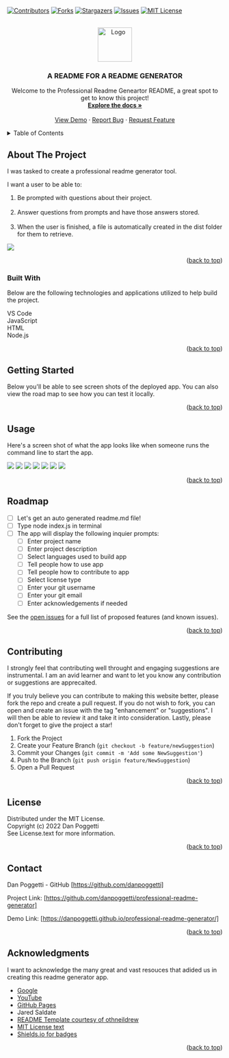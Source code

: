 <a name="readme-top"></a>

[![Contributors][contributors-shield]][contributors-url]
[![Forks][forks-shield]][forks-url]
[![Stargazers][stars-shield]][stars-url]
[![Issues][issues-shield]][issues-url]
[![MIT License][license-shield]][license-url]


<!-- PROJECT LOGO -->
<br />
<div align="center">
    <img src="./assets/images/logo.png" alt="Logo" width="80" height="80">

  <h3 align="center">A README FOR A README GENERATOR</h3>

  <p align="center">
    Welcome to the Professional Readme Geneartor README, a great spot to get to know this project!
    <br />
    <a href="https://github.com/danpoggetti/professional-readme-generator"><strong>Explore the docs »</strong></a>
    <br />
    <br />
    <a href="https://danpoggetti.github.io/professional-readme-generator/">View Demo</a>
    ·
    <a href="https://github.com/danpoggetti/professional-readme-generator/issues">Report Bug</a>
    ·
    <a href="https://github.com/danpoggetti/professional-readme-generator/issues">Request Feature</a>
  </p>
</div>



<!-- TABLE OF CONTENTS -->
<details>
  <summary>Table of Contents</summary>
  <ol>
    <li>
      <a href="#about-the-project">About The Project</a>
      <ul>
        <li><a href="#built-with">Built With</a></li>
      </ul>
    </li>
    <li><a href="#getting-started">Getting Started</a></li>
    <li><a href="#usage">Usage</a></li>
    <li><a href="#roadmap">Roadmap</a></li>
    <li><a href="#contributing">Contributing</a></li>
    <li><a href="#license">License</a></li>
    <li><a href="#contact">Contact</a></li>
    <li><a href="#acknowledgments">Acknowledgments</a></li>
  </ol>
</details>



<!-- ABOUT THE PROJECT -->
## About The Project

I was tasked to create a professional readme generator tool.

I want a user to be able to:
<ol>
<li>Be prompted with questions about their project.</li><br>
<li>Answer questions from prompts and have those answers stored.</li><br>
<li>When the user is finished, a file is automatically created in the dist folder for them to retrieve.</li>
</ol>

![](./images/working%20preview.png)<br>

<p align="right">(<a href="#readme-top">back to top</a>)</p>

### Built With

Below are the following technologies and applications utilized to help build the project.<br>

VS Code<br>
JavaScript<br>
HTML<br>
Node.js<br>

<p align="right">(<a href="#readme-top">back to top</a>)</p>

<!-- GETTING STARTED -->
## Getting Started

Below you'll be able to see screen shots of the deployed app. You can also view the road map to see how you can test it locally.

<p align="right">(<a href="#readme-top">back to top</a>)</p>

<!-- USAGE EXAMPLES -->
## Usage

Here's a screen shot of what the app looks like when someone runs the command line to start the app.

![](./images/readme_terminal.png)
![](./images/running%20node%20prompt.png)
![](./images/selecting%20languages.png)
![](./images/selecting%20license.png)
![](./images/project%20success%20display.png)
![](./images/projected%20created%20in%20dist%20folder.png)
![](./images/working%20preview.png)

<p align="right">(<a href="#readme-top">back to top</a>)</p>



<!-- ROADMAP -->
## Roadmap

- [ ] Let's get an auto generated readme.md file!
- [ ] Type node index.js in terminal
- [ ] The app will display the following inquier prompts:
    - [ ] Enter project name
    - [ ] Enter project description
    - [ ] Select languages used to build app
    - [ ] Tell people how to use app
    - [ ] Tell people how to contribute to app
    - [ ] Select license type
    - [ ] Enter your git username
    - [ ] Enter your git email
    - [ ] Enter acknowledgements if needed

See the [open issues](https://github.com/danpoggetti/professional-readme-generator/issues) for a full list of proposed features (and known issues).

<p align="right">(<a href="#readme-top">back to top</a>)</p>



<!-- CONTRIBUTING -->
## Contributing

I strongly feel that contributing well throught and engaging suggestions are instrumental. I am an avid learner and want to let you know any contribution or suggestions are apprecaited.

If you truly believe you can contribute to making this website better, please fork the repo and create a pull request. If you do not wish to fork, you can open and create an issue with the tag "enhancement" or "suggestions". I will then be able to review it and take it into consideration. Lastly, please don't forget to give the project a star!

1. Fork the Project
2. Create your Feature Branch (`git checkout -b feature/newSuggestion`)
3. Commit your Changes (`git commit -m 'Add some NewSuggestion'`)
4. Push to the Branch (`git push origin feature/NewSuggestion`)
5. Open a Pull Request


<p align="right">(<a href="#readme-top">back to top</a>)</p>




<!-- LICENSE -->
## License

Distributed under the MIT License.<br>
Copyright (c) 2022 Dan Poggetti<br>
See License.text for more information.
<p align="right">(<a href="#readme-top">back to top</a>)</p>



<!-- CONTACT -->
## Contact

Dan Poggetti - GitHub [https://github.com/danpoggetti]

Project Link: [https://github.com/danpoggetti/professional-readme-generator]

Demo Link: [https://danpoggetti.github.io/professional-readme-generator/]

<p align="right">(<a href="#readme-top">back to top</a>)</p>



<!-- ACKNOWLEDGMENTS -->
## Acknowledgments

I want to acknowledge the many great and vast resouces that adided us in creating this readme generator app.

* [Google](https://www.google.com)
* [YouTube](https://www.youtube.com)
* [GitHub Pages](https://pages.github.com)
* Jared Saldate
* [README Template courtesy of othneildrew](https://github.com/othneildrew/Best-README-Template)
* [MIT License text](https://mit-license.org/license.txt)
* [Shields.io for badges](https://shields.io/)


<p align="right">(<a href="#readme-top">back to top</a>)</p>



<!-- MARKDOWN LINKS & IMAGES -->
<!-- https://www.markdownguide.org/basic-syntax/#reference-style-links -->
[contributors-shield]: https://img.shields.io/github/contributors-anon/danpoggetti/professional-readme-generator?style=for-the-badge
[contributors-url]: https://github.com/danpoggetti/professional-readme-generator/graphs/contributors
[forks-shield]: https://img.shields.io/github/forks/danpoggetti/professional-readme-generator?style=for-the-badge
[forks-url]: https://github.com/danpoggetti/professional-readme-generator/network/members
[stars-shield]: https://img.shields.io/github/stars/danpoggetti/professional-readme-generator?style=for-the-badge
[stars-url]: https://github.com/danpoggetti/professional-readme-generator/stargazers
[issues-shield]: https://img.shields.io/github/issues/danpoggetti/professional-readme-generator?style=for-the-badge
[issues-url]: https://github.com/danpoggetti/professional-readme-generator/issues
[license-shield]: https://img.shields.io/github/license/danpoggetti/professional-readme-generator?style=for-the-badge
[license-url]: https://github.com/danpoggetti/professional-readme-generator/blob/main/LICENSE
[product-screenshot]: images/screenshot.png